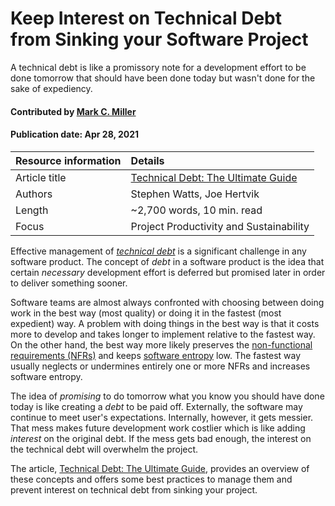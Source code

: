 # Keep Interest on Technical Debt from Sinking your Software Project
<!--deck text start-->
A technical debt is like a promissory note for a development effort to be done tomorrow that should have been done today but wasn't done for the sake of expediency.
<!--deck text end-->

#### Contributed by [Mark C. Miller](https://github.com/markcmiller86 "Mark C. Miller GitHub Profile")
#### Publication date: Apr 28, 2021

Resource information | Details
:--- | :--- 
Article title  | [Technical Debt: The Ultimate Guide](https://www.bmc.com/blogs/technical-debt-explained-the-complete-guide-to-understanding-and-dealing-with-technical-debt)
Authors | Stephen Watts, Joe Hertvik
Length | ~2,700 words, 10 min. read
Focus | Project Productivity and Sustainability

Effective management of [*technical debt*](https://en.wikipedia.org/wiki/Technical_debt) is a significant challenge in any software product. The concept of *debt* in a software product is the idea that certain *necessary* development effort is deferred but promised later in order to deliver something sooner.

Software teams are almost always confronted with choosing between doing work in the best way (most quality) or doing it in the fastest (most expedient) way. A problem with doing things in the best way is that it costs more to develop and takes longer to implement relative to the fastest way. On the other hand, the best way more likely preserves the [non-functional requirements (NFRs)](https://en.wikipedia.org/wiki/List_of_system_quality_attributes) and keeps [software entropy](https://en.wikipedia.org/wiki/Software_entropy) low. The fastest way usually neglects or undermines entirely one or more NFRs and increases software entropy.

The idea of *promising* to do tomorrow what you know you should have done today is like creating a *debt* to be paid off. Externally, the software may continue to meet user's expectations. Internally, however, it gets messier. That mess makes future development work costlier which is like adding *interest* on the original debt. If the mess gets bad enough, the interest on the technical debt will overwhelm the project.

The article, [Technical Debt: The Ultimate Guide](https://www.bmc.com/blogs/technical-debt-explained-the-complete-guide-to-understanding-and-dealing-with-technical-debt), provides an overview of these concepts and offers some best practices to manage them and prevent interest on technical debt from sinking your project.

<!---
Publish: yes
Pinned: no
Topics: Software engineering, Software process improvement, Projects and organizations
RSS update: 2021-04-28
--->
